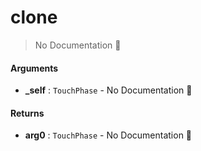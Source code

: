 # clone

> No Documentation 🚧

#### Arguments

- **\_self** : `TouchPhase` \- No Documentation 🚧

#### Returns

- **arg0** : `TouchPhase` \- No Documentation 🚧